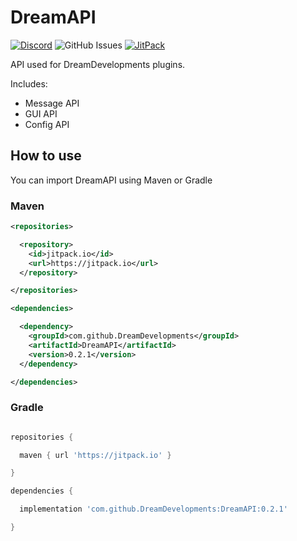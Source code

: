 # DreamAPI 
[![Discord](https://img.shields.io/discord/746768784139747400?logo=discord&logoColor=white&label=support&color=blue)](https://discord.gg/dream-developments-746768784139747400)
![GitHub Issues](https://img.shields.io/github/issues/DreamDevelopments/DreamAPI?color=orange)
[![JitPack](https://jitpack.io/v/DreamDevelopments/DreamAPI.svg)](https://jitpack.io/#DreamDevelopments/DreamAPI)

API used for DreamDevelopments plugins.

Includes:
- Message API
- GUI API
- Config API

## How to use

You can import DreamAPI using Maven or Gradle

### Maven
```xml
<repositories>

  <repository>
    <id>jitpack.io</id>
    <url>https://jitpack.io</url>
  </repository>

</repositories>

<dependencies>

  <dependency>
    <groupId>com.github.DreamDevelopments</groupId>
    <artifactId>DreamAPI</artifactId>
    <version>0.2.1</version>
  </dependency>

</dependencies>
```

### Gradle
```gradle

repositories {

  maven { url 'https://jitpack.io' }

}

dependencies {

  implementation 'com.github.DreamDevelopments:DreamAPI:0.2.1'

}
```
